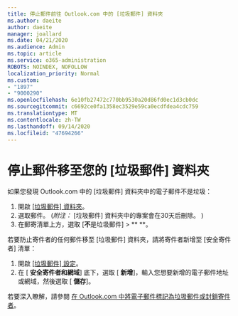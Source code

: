 ```yaml
---
title: 停止郵件前往 Outlook.com 中的 [垃圾郵件] 資料夾
ms.author: daeite
author: daeite
manager: joallard
ms.date: 04/21/2020
ms.audience: Admin
ms.topic: article
ms.service: o365-administration
ROBOTS: NOINDEX, NOFOLLOW
localization_priority: Normal
ms.custom:
- "1897"
- "9000290"
ms.openlocfilehash: 6e10fb27472c770bb9530a20d86fd0ec1d3cb0dc
ms.sourcegitcommit: c6692ce0fa1358ec3529e59ca0ecdfdea4cdc759
ms.translationtype: MT
ms.contentlocale: zh-TW
ms.lasthandoff: 09/14/2020
ms.locfileid: "47694266"
---
```

# <a name="stop-messages-from-going-to-your-junk-email-folder"></a>停止郵件移至您的 [垃圾郵件] 資料夾

如果您發現 Outlook.com 中的 [垃圾郵件] 資料夾中的電子郵件不是垃圾：

1. 開啟 [ [垃圾郵件] 資料夾](https://outlook.live.com/mail/junkemail)。
1. 選取郵件。  (*附注：* [垃圾郵件] 資料夾中的專案會在30天后刪除。 ) 
1. 在郵寄清單上方，選取 [**不**是垃圾郵件]  >  ** **。

若要防止寄件者的任何郵件移至 [垃圾郵件] 資料夾，請將寄件者新增至 [安全寄件者] 清單：

1. 開啟 [ [垃圾郵件] 設定](https://go.microsoft.com/fwlink/?linkid=2035804)。
1. 在 [ **安全寄件者和網域**] 底下，選取 [ **新增**]，輸入您想要新增的電子郵件地址或網域，然後選取 [ **儲存**]。

若要深入瞭解，請參閱 [在 Outlook.com 中將電子郵件標記為垃圾郵件或封鎖寄件者](https://support.office.com/article/a3ece97b-82f8-4a5e-9ac3-e92fa6427ae4?wt.mc_id=Office_Outlook_com_Alchemy)。
